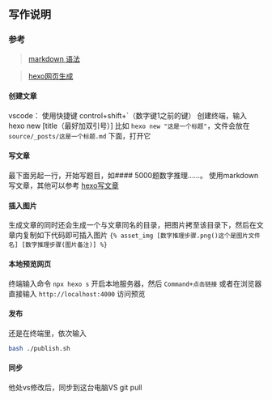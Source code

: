 ## 写作说明

### 参考

> [markdown 语法](https://www.runoob.com/markdown/md-tutorial.html)

> [hexo网页生成](https://hexo.io/zh-cn/docs/)

#### 创建文章

vscode： 使用快捷键 control+shift+\`（数字键1之前的键） 创建终端，输入 hexo new [title（最好加双引号）] 比如 `hexo new "这是一个标题"`，文件会放在 `source/_posts/这是一个标题.md` 下面，打开它

#### 写文章

最下面另起一行，开始写题目，如#### 5000题数字推理……。
使用markdown写文章，其他可以参考 [hexo写文章](https://hexo.io/zh-cn/docs/writing)

#### 插入图片

生成文章的同时还会生成一个与文章同名的目录，把图片拷至该目录下，然后在文章内复制如下代码即可插入图片 `{% asset_img [数字推理步骤.png()这个是图片文件名] [数字推理步骤(图片备注)] %}`

#### 本地预览网页

终端输入命令 `npx hexo s` 开启本地服务器，然后 `Command+点击链接` 或者在浏览器直接输入 `http://localhost:4000` 访问预览

#### 发布

还是在终端里，依次输入

``` bash
bash ./publish.sh
```

#### 同步
他处vs修改后，同步到这台电脑VS
git pull